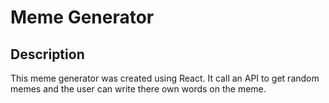 # Meme Generator 

## Description
This meme generator was created using React. It call an API to get random memes and the user can write there 
own words on the meme. 
